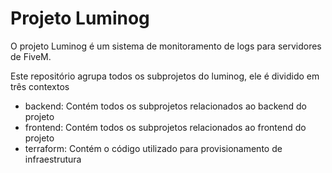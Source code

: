 # Projeto Luminog

O projeto Luminog é um sistema de monitoramento de logs para servidores de FiveM.

Este repositório agrupa todos os subprojetos do luminog, ele é dividido em três contextos

- backend: Contém todos os subprojetos relacionados ao backend do projeto
- frontend: Contém todos os subprojetos relacionados ao frontend do projeto
- terraform: Contém o código utilizado para provisionamento de infraestrutura